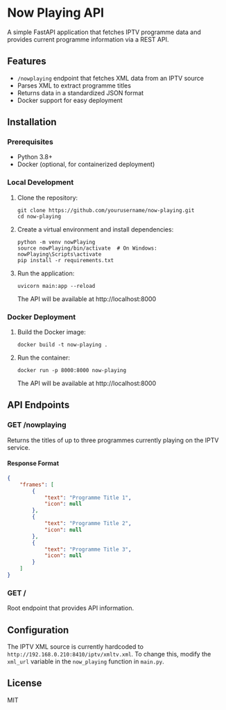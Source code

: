 # Now Playing API

A simple FastAPI application that fetches IPTV programme data and provides current programme information via a REST API.

## Features

- `/nowplaying` endpoint that fetches XML data from an IPTV source
- Parses XML to extract programme titles
- Returns data in a standardized JSON format
- Docker support for easy deployment

## Installation

### Prerequisites

- Python 3.8+
- Docker (optional, for containerized deployment)

### Local Development

1. Clone the repository:
   ```
   git clone https://github.com/yourusername/now-playing.git
   cd now-playing
   ```

2. Create a virtual environment and install dependencies:
   ```
   python -m venv nowPlaying
   source nowPlaying/bin/activate  # On Windows: nowPlaying\Scripts\activate
   pip install -r requirements.txt
   ```

3. Run the application:
   ```
   uvicorn main:app --reload
   ```

   The API will be available at http://localhost:8000

### Docker Deployment

1. Build the Docker image:
   ```
   docker build -t now-playing .
   ```

2. Run the container:
   ```
   docker run -p 8000:8000 now-playing
   ```

   The API will be available at http://localhost:8000

## API Endpoints

### GET /nowplaying

Returns the titles of up to three programmes currently playing on the IPTV service.

#### Response Format

```json
{
    "frames": [
        {
            "text": "Programme Title 1",
            "icon": null
        },
        {
            "text": "Programme Title 2",
            "icon": null
        },
        {
            "text": "Programme Title 3",
            "icon": null
        }
    ]
}
```

### GET /

Root endpoint that provides API information.

## Configuration

The IPTV XML source is currently hardcoded to `http://192.168.0.210:8410/iptv/xmltv.xml`. To change this, modify the `xml_url` variable in the `now_playing` function in `main.py`.

## License

MIT